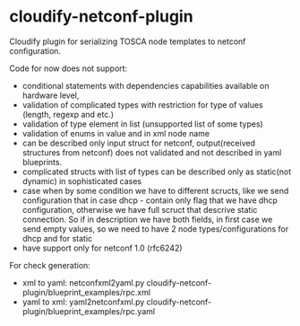 # cloudify-netconf-plugin
Cloudify plugin for serializing TOSCA node templates to netconf configuration.

Code for now does not support:
* conditional statements with dependencies capabilities available on hardware level,
* validation of complicated types with restriction for type of values (length, regexp and etc.)
* validation of type element in list (unsupported list of some types)
* validation of enums in value and in xml node name
* can be described only input struct for netconf, output(received structures from netconf) does not validated and not described in yaml blueprints.
* complicated structs with list of types can be described only as static(not dynamic) in sophisticated cases
* case when by some condition we have to different scructs, like we send configuration that in case dhcp - contain only flag that we have dhcp configuration,
otherwise we have full scruct that descrive static connection. So if in description we have both fields, in first case we send empty values, so we need to have
2 node types/configurations for dhcp and for static
* have support only for netconf 1.0 (rfc6242)

For check generation:
* xml to yaml: netconfxml2yaml.py cloudify-netconf-plugin/blueprint_examples/rpc.xml
* yaml to xml: yaml2netconfxml.py cloudify-netconf-plugin/blueprint_examples/rpc.yaml
